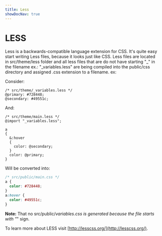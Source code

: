 ```yaml
---
title: Less
showDocNav: true
---
```


# LESS
Less is a backwards-compatible language extension for CSS. It's quite easy start
writing Less files, because it looks just like CSS. Less files are located in
src/theme/less folder and all less files that are do not have starting "_" in
the filename ex.: "_variables.less" are being compiled into the public/css
directory and assigned .css extension to a filename. ex:

Consider:
```less
/* src/theme/_variables.less */
@primary: #728448;
@secondary: #49551c;
```

And:

```less
/* src/theme/main.less */
@import "_variables.less";

a
{
  &:hover
  {
    color: @secondary;
  }
  color: @primary;
}
```

Will be converted into:
```css
/* src/public/main.css */
a {
  color: #728448;
}
a:hover {
  color: #49551c;
}
```
**Note:** That no src/public/_variables.css is generated because the file starts
with "_" sign.

To learn more about LESS visit [http://lesscss.org/](http://lesscss.org/).